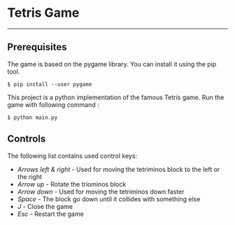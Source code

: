 # Tetris Game
___

## Prerequisites

The game is based on the pygame library. You can install it using the pip tool.

```
$ pip install --user pygame
```

This project is a python implementation of the famous Tetris game.
Run the game with following command :

```
$ python main.py
```

## Controls

The following list contains used control keys:

- *Arrows left & right* - Used for moving the tetriminos block to the left or the right
- *Arrow up* - Rotate the triominos block
- *Arrow down* - Used for moving the tetriminos down faster
- *Space* - The block go down until it collides with something else
- *J* - Close the game
- *Esc* - Restart the game